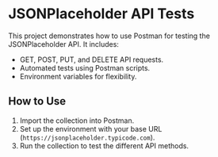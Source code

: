 # JSONPlaceholder API Tests

This project demonstrates how to use Postman for testing the JSONPlaceholder API. It includes:
- GET, POST, PUT, and DELETE API requests.
- Automated tests using Postman scripts.
- Environment variables for flexibility.

## How to Use
1. Import the collection into Postman.
2. Set up the environment with your base URL (`https://jsonplaceholder.typicode.com`).
3. Run the collection to test the different API methods.

